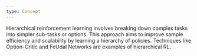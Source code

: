 ```yaml
---
type: Concept
---
```


Hierarchical reinforcement learning involves breaking down complex tasks into simpler sub-tasks or options. This approach aims to improve sample efficiency and scalability by learning a hierarchy of policies. Techniques like Option-Critic and FeUdal Networks are examples of hierarchical RL.